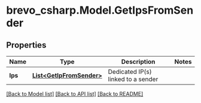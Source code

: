 # brevo_csharp.Model.GetIpsFromSender
## Properties

Name | Type | Description | Notes
------------ | ------------- | ------------- | -------------
**Ips** | [**List&lt;GetIpFromSender&gt;**](GetIpFromSender.md) | Dedicated IP(s) linked to a sender | 

[[Back to Model list]](../README.md#documentation-for-models) [[Back to API list]](../README.md#documentation-for-api-endpoints) [[Back to README]](../README.md)

